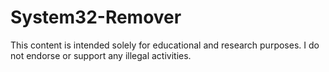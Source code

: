 # System32-Remover
This content is intended solely for educational and research purposes. I do not endorse or support any illegal activities.
